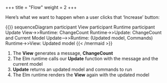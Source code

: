 +++
title       = "Flow"
weight      = 2
+++

Here’s what we want to happen when a user clicks that ‘Increase’ button:

{{<mermaid>}}
sequenceDiagram
    participant View
    participant Runtime
    participant Update
    View->>Runtime: ChangeCount
    Runtime->>Update: ChangeCount and Current Model
    Update-->>Runtime: (Updated model, Commands)
    Runtime->>View: Updated model
{{< /mermaid >}}

1. The **View** generates a message, **ChangeCount**
2. The Elm runtime calls our **Update** function with the message and the current model
3. **Update** returns an updated model and commands to run
4. The Elm runtime renders the **View** again with the updated model
